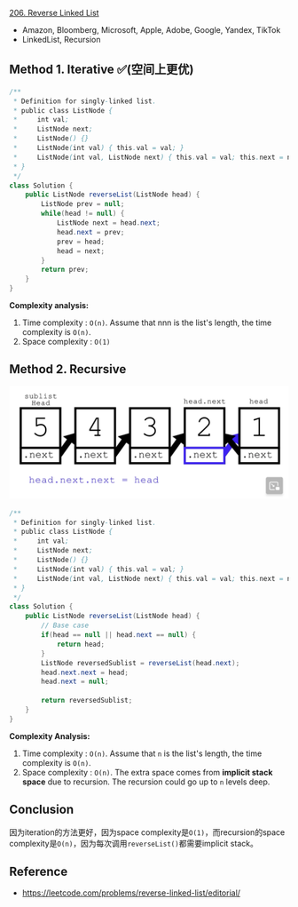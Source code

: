 [206. Reverse Linked List](https://leetcode.com/problems/reverse-linked-list/description/)

* Amazon, Bloomberg, Microsoft, Apple, Adobe, Google, Yandex, TikTok
* LinkedList, Recursion


## Method 1. Iterative ✅(空间上更优)
```Java
/**
 * Definition for singly-linked list.
 * public class ListNode {
 *     int val;
 *     ListNode next;
 *     ListNode() {}
 *     ListNode(int val) { this.val = val; }
 *     ListNode(int val, ListNode next) { this.val = val; this.next = next; }
 * }
 */
class Solution {
    public ListNode reverseList(ListNode head) {
        ListNode prev = null;
        while(head != null) {
            ListNode next = head.next;
            head.next = prev;
            prev = head;
            head = next;
        }
        return prev;
    }
}
```
**Complexity analysis:**
1. Time complexity : `O(n)`.  Assume that nnn is the list's length, the time complexity is `O(n)`.
2. Space complexity : `O(1)`


## Method 2. Recursive
![](images/206_ReverseLinkedList_Recursive.png)
```Java
/**
 * Definition for singly-linked list.
 * public class ListNode {
 *     int val;
 *     ListNode next;
 *     ListNode() {}
 *     ListNode(int val) { this.val = val; }
 *     ListNode(int val, ListNode next) { this.val = val; this.next = next; }
 * }
 */
class Solution {
    public ListNode reverseList(ListNode head) {
        // Base case
        if(head == null || head.next == null) {
            return head;
        }
        ListNode reversedSublist = reverseList(head.next);
        head.next.next = head;
        head.next = null;
        
        return reversedSublist;
    }
}
```
**Complexity Analysis:**
1. Time complexity : `O(n)`. Assume that `n` is the list's length, the time complexity is `O(n)`.
2. Space complexity : `O(n)`. The extra space comes from **implicit stack space** due to recursion. The recursion could go up to `n` levels deep.


## Conclusion
因为iteration的方法更好，因为space complexity是`O(1)`，而recursion的space complexity是`O(n)`，因为每次调用`reverseList()`都需要implicit stack。


## Reference
* https://leetcode.com/problems/reverse-linked-list/editorial/